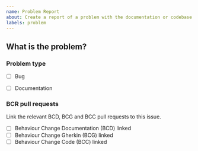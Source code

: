 ```yaml
---
name: Problem Report
about: Create a report of a problem with the documentation or codebase you have discovered
labels: problem
---
```


## What is the problem?
<!-- Describe the problem you have discovered-->


### Problem type
- [ ] Bug
- [ ] Documentation


### BCR pull requests
Link the relevant BCD, BCG and BCC pull requests to this issue.

- [ ] Behaviour Change Documentation (BCD) linked
- [ ] Behaviour Change Gherkin (BCG) linked
- [ ] Behaviour Change Code (BCC) linked